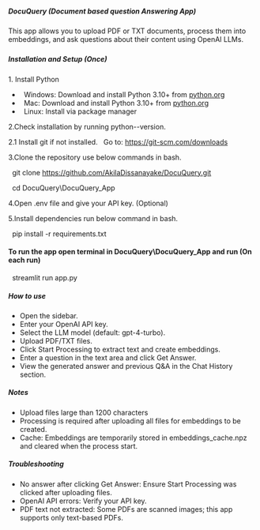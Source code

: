 ##### DocuQuery (Document based question Answering App)



This app allows you to upload PDF or TXT documents, process them into embeddings, and ask questions about their content using OpenAI LLMs.

##### 

##### Installation and Setup (Once)



1\. Install Python



* &nbsp;   Windows: Download and install Python 3.10+ from [python.org](python.org)
* &nbsp;   Mac: Download and install Python 3.10+ from [python.org](python.org)
* &nbsp;   Linux: Install via package manager



2.Check installation by running python--version.

2.1 Install git if not installed.
&nbsp;       Go to: https://git-scm.com/downloads


3.Clone the repository use below commands in bash.

&nbsp;        git clone https://github.com/AkilaDissanayake/DocuQuery.git

&nbsp;        cd DocuQuery\DocuQuery_App


4.Open .env file and give your API key. (Optional)

5.Install dependencies run below command in bash.

&nbsp;    pip install -r requirements.txt



#### To run the app open terminal in DocuQuery\DocuQuery_App and run (On each run)

&nbsp;    streamlit run app.py



##### How to use



* Open the sidebar.
* Enter your OpenAI API key.
* Select the LLM model (default: gpt-4-turbo).
* Upload PDF/TXT files.
* Click Start Processing to extract text and create embeddings.
* Enter a question in the text area and click Get Answer.
* View the generated answer and previous Q\&A in the Chat History section.





##### Notes
* Upload files large than 1200 characters 
* Processing is required after uploading all files for embeddings to be created.
* Cache: Embeddings are temporarily stored in embeddings\_cache.npz and cleared when the process start.



##### Troubleshooting



* No answer after clicking Get Answer: Ensure Start Processing was clicked after uploading files.
* OpenAI API errors: Verify your API key.
* PDF text not extracted: Some PDFs are scanned images; this app supports only text-based PDFs.













